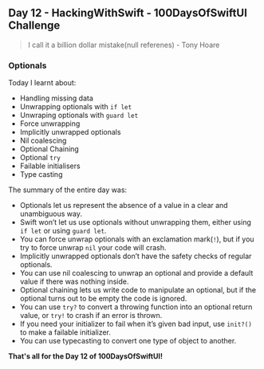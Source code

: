 ## Day 12 - HackingWithSwift - 100DaysOfSwiftUI Challenge

> I call it a billion dollar mistake(null referenes) - Tony Hoare

### Optionals

Today I learnt about:

- Handling missing data
- Unwrapping optionals with ```if let```
- Unwraping optionals with ```guard let```
- Force unwrapping
- Implicitly unwrapped optionals
- Nil coalescing
- Optional Chaining
- Optional ```try```
- Failable initialisers
- Type casting

The summary of the entire day was:

- Optionals let us represent the absence of a value in a clear and unambiguous way.
- Swift won’t let us use optionals without unwrapping them, either using ```if let``` or using ```guard let```.
- You can force unwrap optionals with an exclamation mark(```!```), but if you try to force unwrap ```nil``` your code will crash.
- Implicitly unwrapped optionals don’t have the safety checks of regular optionals.
- You can use nil coalescing to unwrap an optional and provide a default value if there was nothing inside.
- Optional chaining lets us write code to manipulate an optional, but if the optional turns out to be empty the code is ignored.
- You can use ```try?``` to convert a throwing function into an optional return value, or ```try!``` to crash if an error is thrown.
- If you need your initializer to fail when it’s given bad input, use ```init?()``` to make a failable initializer.
- You can use typecasting to convert one type of object to another.

**That's all for the Day 12 of 100DaysOfSwiftUI!**
